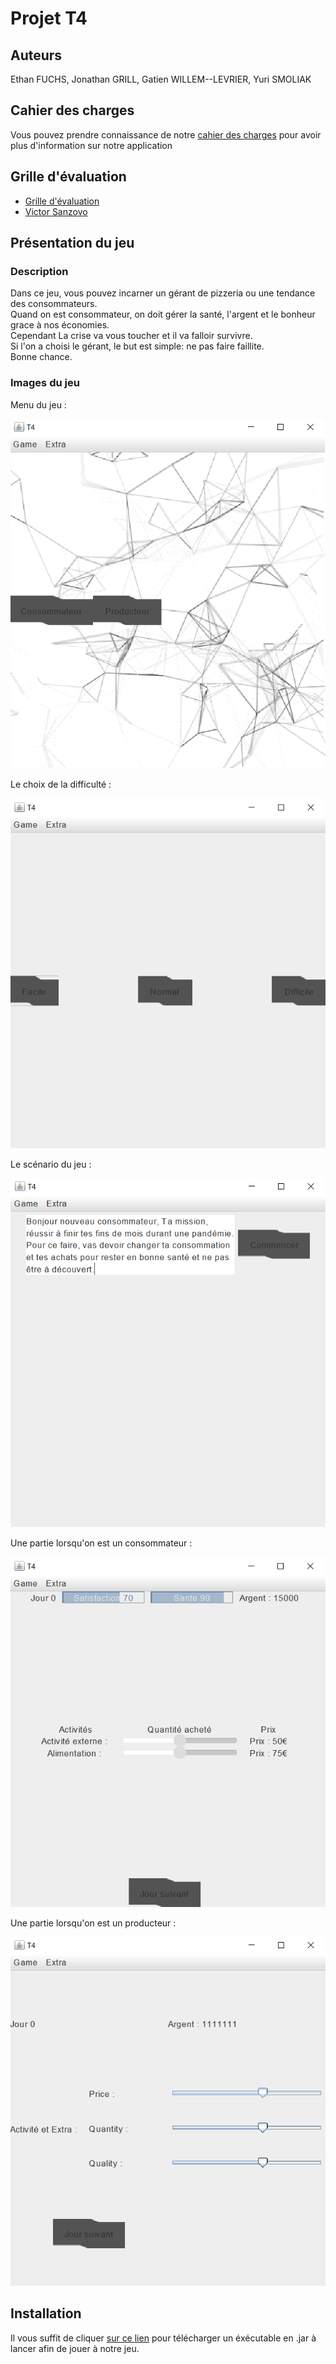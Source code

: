 # Projet T4

## Auteurs

Ethan FUCHS, Jonathan GRILL, Gatien WILLEM--LEVRIER, Yuri SMOLIAK

## Cahier des charges

Vous pouvez prendre connaissance de notre [cahier des charges](https://docs.google.com/document/d/14A5H45h0aeqOCLblkzOGqaEBRMaSkllVMBdPrN6GaLk/edit?usp=sharing) pour avoir plus d'information sur notre application

## Grille d'évaluation

- [Grille d'évaluation](Evaluation-T4.md)
- [Victor Sanzovo](evaluationT2/Evaluation-T4-Victor-Sanzovo.md)

## Présentation du jeu

### Description
Dans ce jeu, vous pouvez incarner un gérant de pizzeria ou une tendance des consommateurs.  
Quand on est consommateur, on doit gérer la santé, l'argent et le bonheur grace à nos économies.  
Cependant La crise va vous toucher et il va falloir survivre.  
Si l'on a choisi le gérant, le but est simple: ne pas faire faillite.  
Bonne chance.  

### Images du jeu

Menu du jeu :

![Menu](imagesReadme/Menu.PNG)

Le choix de la difficulté : 

![Difficulté](imagesReadme/difficulte.PNG)

Le scénario du jeu : 

![scénario](imagesReadme/descritpion.PNG)

Une partie lorsqu'on est un consommateur : 

![Consommateur](imagesReadme/consommateur.PNG)

Une partie lorsqu'on est un producteur : 

![Producteur](imagesReadme/producteur.PNG)

## Installation

Il vous suffit de cliquer [sur ce lien](https://git.unistra.fr/t43/t4/-/blob/main/Game/SimulMarket.jar) pour télécharger un éxécutable en .jar à lancer afin de jouer à notre jeu.


